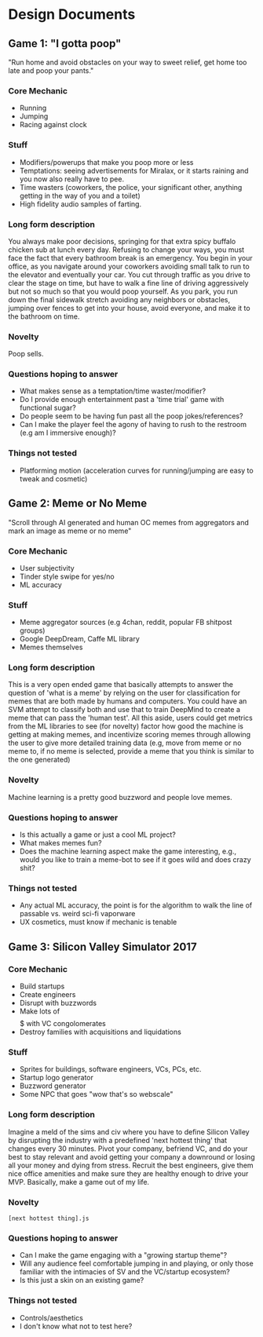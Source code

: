 # Design Documents

## Game 1: "I gotta poop"

"Run home and avoid obstacles on your way to sweet relief, get home too late and poop your pants."

### Core Mechanic
- Running
- Jumping
- Racing against clock

### Stuff
- Modifiers/powerups that make you poop more or less
- Temptations: seeing advertisements for Miralax, or it starts raining and you now also really have to pee.
- Time wasters (coworkers, the police, your significant other, anything getting in the way of you and a toilet)
- High fidelity audio samples of farting. 

### Long form description
You always make poor decisions, springing for that extra spicy buffalo chicken sub at lunch every day. Refusing to change your ways, you must face the fact that every bathroom break is an emergency. You begin in your office, as you navigate around your coworkers avoiding small talk to run to the elevator and eventually your car. You cut through traffic as you drive to clear the stage on time, but have to walk a fine line of driving aggressively but not so much so that you would poop yourself. As you park, you run down the final sidewalk stretch avoiding any neighbors or obstacles, jumping over fences to get into your house, avoid everyone, and make it to the bathroom on time.

### Novelty
Poop sells.

### Questions hoping to answer

- What makes sense as a temptation/time waster/modifier?
- Do I provide enough entertainment past a 'time trial' game with functional sugar?
- Do people seem to be having fun past all the poop jokes/references?
- Can I make the player feel the agony of having to rush to the restroom (e.g am I immersive enough)?

### Things not tested
- Platforming motion (acceleration curves for running/jumping are easy to tweak and cosmetic)

## Game 2: Meme or No Meme

"Scroll through AI generated and human OC memes from aggregators and mark an image as meme or no meme"

### Core Mechanic
- User subjectivity
- Tinder style swipe for yes/no
- ML accuracy

### Stuff
- Meme aggregator sources (e.g 4chan, reddit, popular FB shitpost groups)
- Google DeepDream, Caffe ML library
- Memes themselves

### Long form description
This is a very open ended game that basically attempts to answer the question of 'what is a meme' by relying on the user for classification for memes that are both made by humans and computers. You could have an SVM attempt to classify both and use that to train DeepMind to create a meme that can pass the 'human test'. All this aside, users could get metrics from the ML libraries to see (for novelty) factor how good the machine is getting at making memes, and incentivize scoring memes through allowing the user to give more detailed training data (e.g, move from meme or no meme to, if no meme is selected, provide a meme that you think is similar to the one generated)

### Novelty
Machine learning is a pretty good buzzword and people love memes.

### Questions hoping to answer
- Is this actually a game or just a cool ML project?
- What makes memes fun?
- Does the machine learning aspect make the game interesting, e.g., would you like to train a meme-bot to see if it goes wild and does crazy shit?

### Things not tested
- Any actual ML accuracy, the point is for the algorithm to walk the line of passable vs. weird sci-fi vaporware
- UX cosmetics, must know if mechanic is tenable

## Game 3: Silicon Valley Simulator 2017

### Core Mechanic
- Build startups
- Create engineers
- Disrupt with buzzwords
- Make lots of $$$$$ with VC congolomerates
- Destroy families with acquisitions and liquidations

### Stuff 
- Sprites for buildings, software engineers, VCs, PCs, etc.
- Startup logo generator
- Buzzword generator
- Some NPC that goes "wow that's so webscale"

### Long form description
Imagine a meld of the sims and civ where you have to define Silicon Valley by disrupting the industry with a predefined 'next hottest thing' that changes every 30 minutes. Pivot your company, befriend VC, and do your best to stay relevant and avoid getting your company a downround or losing all your money and dying from stress. Recruit the best engineers, give them nice office amenities and make sure they are healthy enough to drive your MVP. Basically, make a game out of my life. 

### Novelty
`[next hottest thing].js`

### Questions hoping to answer
- Can I make the game engaging with a "growing startup theme"?
- Will any audience feel comfortable jumping in and playing, or only those familiar with the intimacies of SV and the VC/startup ecosystem?
- Is this just a skin on an existing game?

### Things not tested
- Controls/aesthetics
- I don't know what not to test here?

